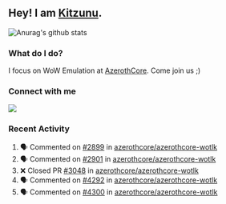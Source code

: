 ## Hey! I am [Kitzunu](https://Github.com/Kitzunu).

![Anurag's github stats](https://github-readme-stats.kitzunu.vercel.app/api?username=Kitzunu&show_icons=true)

### What do I do?

I focus on WoW Emulation at [AzerothCore](https://Github.com/AzerothCore). Come join us ;)

### Connect with me
[![](https://img.shields.io/badge/AzerothCore%20Discord-Connect%20with%20me!-green)](https://discord.com/invite/gkt4y2x)

### Recent Activity

<!--START_SECTION:activity-->
1. 🗣 Commented on [#2899](https://github.com/azerothcore/azerothcore-wotlk/issues/2899) in [azerothcore/azerothcore-wotlk](https://github.com/azerothcore/azerothcore-wotlk)
2. 🗣 Commented on [#2901](https://github.com/azerothcore/azerothcore-wotlk/issues/2901) in [azerothcore/azerothcore-wotlk](https://github.com/azerothcore/azerothcore-wotlk)
3. ❌ Closed PR [#3048](https://github.com/azerothcore/azerothcore-wotlk/pull/3048) in [azerothcore/azerothcore-wotlk](https://github.com/azerothcore/azerothcore-wotlk)
4. 🗣 Commented on [#4292](https://github.com/azerothcore/azerothcore-wotlk/issues/4292) in [azerothcore/azerothcore-wotlk](https://github.com/azerothcore/azerothcore-wotlk)
5. 🗣 Commented on [#4300](https://github.com/azerothcore/azerothcore-wotlk/issues/4300) in [azerothcore/azerothcore-wotlk](https://github.com/azerothcore/azerothcore-wotlk)
<!--END_SECTION:activity-->
